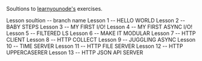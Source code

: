 Soultions to [learnyounode's](https://github.com/rvagg/learnyounode) exercises. 

Lesson soultion -- branch name
Lesson 1  -- HELLO WORLD
Lesson 2  -- BABY STEPS
Lesson 3  -- MY FIRST I/O!
Lesson 4  -- MY FIRST ASYNC I/O!
Lesson 5  -- FILTERED LS
Lesson 6  -- MAKE IT MODULAR
Lesson 7  -- HTTP CLIENT
Lesson 8  -- HTTP COLLECT
Lesson 9  -- JUGGLING ASYNC
Lesson 10 -- TIME SERVER
Lesson 11 -- HTTP FILE SERVER
Lesson 12 -- HTTP UPPERCASERER
Lesson 13 -- HTTP JSON API SERVER